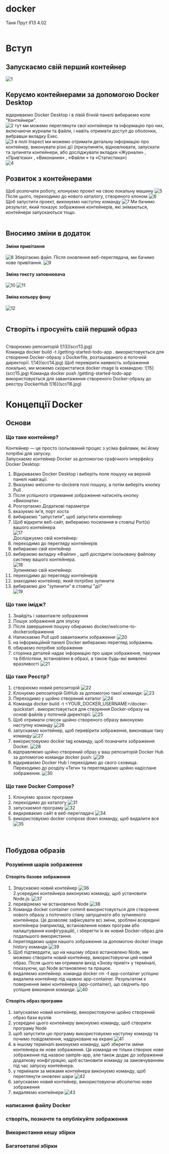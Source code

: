 # docker
Таня Прут ІПЗ 4.02
<br>
<br>

# Вступ

## Запускаємо свій перший контейнер <br>
![1](scr/1.jpg)

## Керуємо контейнерами за допомогою Docker Desktop <br>
 відкриваємо Docker Desktop і в лівій бічній панелі вибираємо коле "Контейнери". <br>
![2](scr/2.jpg)
тут ми можемо переглянути свої контейнери та інформацію про них, включаючи журнали та файли, і навіть отримати доступ до оболонки, вибравши вкладку Exec.<br>
![3](scr/3.jpg)
в полі Inspect ми можемо отримати детальну інформацію про контейнер, виконувати різні дії (призупиняти, відновлювати, запускати та зупиняти контейнери, або досліджувати вкладки «Журнали» , «Прив’язки» , «Виконання» , «Файли » та «Статистика»)<br>
![4](scr/4.jpg)
<br>
## Розвиток з контейнерами
Щоб розпочати роботу, клонуємо проект на свою локальну машину
![5](scr/5.jpg)
Після цього, переходимо до нового каталогу, створеного клоном
![6](scr/6.jpg)
Щоб запустити проект, виконуємо наступну команду 
![7](scr/7.jpg)
Ми бачимо результат, який показує зображення контейнерів, які знімаються, контейнери запускаються тощо. 
<br>
<br>
## Вносимо зміни в додаток<br>
#### Зміни привітання<br>
![8](scr/8.jpg)
Зберігаємо файл. Після оновлення веб-переглядача, ми бачимо нове привітання. 
![9](scr/9.jpg)
#### Зміна тексту заповнювача<br>
![10](scr/10.jpg)
![11](scr/11.jpg)
#### Зміна кольору фону<br>
![12](scr/12.jpg)
<br>
<br>
## Створіть і просуніть свій перший образ
<br>
Створюємо репозиторій
![13](scr/13.jpg)
<br>
Команда docker build -t <DOCKER_USERNAME>/getting-started-todo-app . використовується для створення Docker-образу з Dockerfile, розташованого в поточній директорії. 
![14](scr/14.jpg)
Щоб перевірити наявність зображення локально, ми можемо скористатися docker image ls командою:
![15](scr/15.jpg)
Команда docker push <DOCKER_USERNAME>/getting-started-todo-app використовується для завантаження створеного Docker-образу до реєстру DockerHub 
![16](scr/16.jpg)
 
# Концепції Docker 

## Основи 
### Що таке контейнер?
Контейнер — це просто ізольований процес з усіма файлами, які йому потрібні для запуску.<br>
Запускаємо контейнер Docker за допомогою графічного інтерфейсу Docker Desktop:<br>
1. Відкриваємо Docker Desktop і виберіть поле пошуку на верхній панелі навігації.
2. Вказуємо welcome-to-dockerв полі пошуку, а потім виберіть кнопку Pull .
3. Після успішного отримання зображення натисніть кнопку «Виконати» .
4. Розгортаємо Додаткові параметри
5. вказуємо ім'я, порт хоста
6. вибираємо "запустити", щоб запустити контейнер
7. Щоб відкрити веб-сайт, вибераємо посилання в стовпці Port(s) вашого контейнера<br>
![17](scr/17.jpg)<br>
Досліджуємо свій контейнер:<br>
1. переходимо до перегляду контейнерів
2. вибираємо свій контейнер
3. вибираємо вкладку «Файли» , щоб дослідити ізольовану файлову систему вашого контейнера.<br>
![18](scr/18.jpg)<br>
Зупиняємо свій контейнер:<br>
1. переходимо до перегляду контейнерів
2. знаходимо контейнер, який потрібно зупинити
3. вибираємо дію "зупинити"  в стовпці "дії"<br>
![19](scr/19.jpg) <br>
### Що таке імідж?
1. Знайдіть і завантажте зображення
2. Пошук зображення для зпуску
3. Після завершення пошуку обираємо docker/welcome-to-dockerзображення
4. Напискаємо Pull щоб завантажити зображення
  ![20](scr/20.jpg) <br>
5. на інформаційній панелі Docker вибераємо перегляд зображень
6. обираємо потрібне зображення
7. сторінка деталей надає інформацію про шари зображення, пакунки та бібліотеки, встановлені в образі, а також будь-які виявлені вразливості
  ![21](scr/21.jpg) <br>
### Що таке Реєстр?
1. створюємо новий репозиторій
![22](scr/22.jpg) <br>
2. Клонуємо репозиторій GitHub за допомогою такої команди:
![23](scr/23.jpg) <br>
3. Переходимо у щойно створений каталог
![24](scr/24.jpg) <br>
4. Команда docker build -t <YOUR_DOCKER_USERNAME>/docker-quickstart . використовується для створення Docker-образу на основі файлів у поточній директорії.
![25](scr/25.jpg) <br>
5. Щоб отримати список щойно створеного образу виконуємо наступну команду
![26](scr/26.jpg) <br>
6. запускаємо контейнер, щоб перевірити зображення, виконавши таку команду
![27](scr/27.jpg) <br>
7. використовуємо docker tag команду, щоб позначити зображення Docker.
![28](scr/28.jpg) <br>
8. відправляємо щойно створений образ у ваш репозиторій Docker Hub за допомогою команди docker push:
![29](scr/29.jpg) <br>
9. відкриваємо Docker Hub і переходимо до свого сховища. Переходимо до розділу «Теги» та переглядаємо щойно надіслане зображення.
![30](scr/30.jpg) <br>
### Що таке Docker Compose?
1. Клонуємо зразок програми
2. переходимо до каталогу
![31](scr/31.jpg) <br>
3. запускаємол програму
![32](scr/32.jpg) <br>
4. видкриваємо сайт в веб-перегладачі
![34](scr/34.jpg) <br>
5. використовуємо docker compose down команду, щоб видалити все
![35](scr/35.jpg) <br>
<br><br>
## Побудова образів 
### Розуміння шарів зображення
#### Створіть базове зображення
1. Зпаускаємо новий контейнер
![36](scr/36.jpg) <br>
2.усередині контейнера виконуємо команду, щоб установити Node.js:
![37](scr/37.jpg) <br>
3. перевіряємо чи встановлено Nodе
![38](scr/38.jpg) <br>
4. Команда docker container commit використовується для створення нового образу з поточного стану запущеного або зупиненого контейнера. Це дозволяє зафіксувати всі зміни, зроблені всередині контейнера (наприклад, встановлення нових програм або налаштування конфігурацій), і зберегти їх як новий Docker-образ для подальшого використання.
5. переглядаємо шари нашого зображення за допомогою docker image history команди
![39](scr/39.jpg) <br>
6. Щоб підтвердити, що на нашому образі встановлено Node, ми можемо створити новий контейнер, використовуючи цей новий образ. Після цього ми отримали вихід «Знову привіт» у терміналі, показуючи, що Node встановлено та працює.
7. видаляємо контейнер. команда docker rm -f app-container успішно видалила контейнер під назвою app-container. Результатом є повернення імені контейнера (app-container), що свідчить про успішне виконання команди.
![40](scr/40.jpg) <br>
#### Створіть образ програми 
1. запускаємо новий контейнер, використовуючи щойно створений образ бази вузлів
2. усередині цього контейнеру виконуємо команду, щоб створити програму Node
3. щоб запустити цю програму використовуємо наступну команду та почимо повідомлення, надруковане на екрані
![41](scr/41.jpg) <br>
4. в іншому терміналі виконуємо команду, щоб зберегти зміни контейнера як нове зображення. Ця команда не тільки створює нове зображення під назвою sample-app, але також додає до зображення додаткову конфігурацію, щоб встановити команду за замовчуванням під час запуску контейнера.
5. у термінали за межами контейнера виконуємо команду, щоб переглянути оновлені шари
![42](scr/42.jpg) <br>
6. запускаємо новий контейнер, використовуючи абсолютно нове зображення
7. видаляємо контейнери
![43](scr/43.jpg) <br>
### написання файлу Docker
### створіть, позначте та опублікуйте зображення
### Використання кешу збірки 
### Багатоетапні збірки
